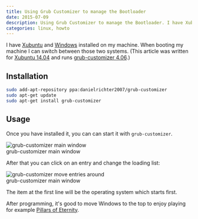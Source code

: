 ```yaml
---
title: Using Grub Customizer to manage the Bootloader
date: 2015-07-09
description: Using Grub Customizer to manage the Bootloader. I have Xubuntu and Windows installed on my machine. When booting my machine I can switch between those two systems. (This article was written for Xubuntu 14.04 and runs grub-customizer 4.06.)
categories: linux, howto
---
```


I have [Xubuntu](http://xubuntu.org/ "Xubuntu") and [Windows](http://windows.microsoft.com/en-us/windows/windows-help#windows=windows-8 "Windows") installed on my machine. When booting my machine I can switch between those two systems. (This article was written for [Xubuntu 14.04](http://xubuntu.org/news/14-04-release/ "Xubuntu 14.04") and runs [grub-customizer 4.06](https://launchpad.net/~danielrichter2007/+archive/ubuntu/grub-customizer "grub-customizer 4.06").)


## Installation

```sh
sudo add-apt-repository ppa:danielrichter2007/grub-customizer
sudo apt-get update
sudo apt-get install grub-customizer
```


## Usage

Once you have installed it, you can can start it with `grub-customizer`.


<img src="https://farm8.staticflickr.com/7779/17189896339_1a0608aee2_o_d.png" class="big center" alt="grub-customizer main window"/>
<div class="caption">grub-customizer main window</div>


After that you can click on an entry and change the loading list:


<img src="https://farm8.staticflickr.com/7666/17350222016_5178693e19_o_d.png" class="big center" alt="grub-customizer move entries around"/>
<div class="caption">grub-customizer main window</div>


The item at the first line will be the operating system which starts first.


After programming, it's good to move Windows to the top to enjoy playing for example [Pillars of Eternity](http://eternity.obsidian.net/ "Pillars of Eternity").

